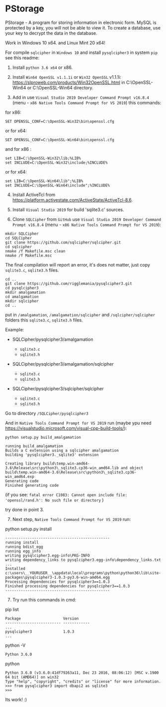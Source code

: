 # PStorage
PStorage - A program for storing information in electronic form. 
MySQL is protected by a key, you will not be able to view it. 
To create a database, use your key to decrypt the data in the database.

Work in Windows 10 x64. and Linux Mint 20 x64!
 
For compile `sqlcipher` in `Windows 10` and install `pysqlcipher3` in system `pip` see this readme:

1. Install `python 3.6 x64` or x86.

2. Install `Win64 OpenSSL v1.1.1i` or `Win32 OpenSSL` v1.1.1i: https://slproweb.com/products/Win32OpenSSL.html
in C:\OpenSSL-Win64 or C:\OpenSSL-Win64 directory.

3. Add in use `Visual Studio 2019 Developer Command Prompt v16.8.4` (menu - `x86 Native Tools Command Prompt for VS 2019`) this commands:

for x86:
```
SET OPENSSL_CONF=C:\OpenSSL-Win32\bin\openssl.cfg
```
or for x64:
```
SET OPENSSL_CONF=C:\OpenSSL-Win64\bin\openssl.cfg
```
and for x86 :
```
set LIB=C:\OpenSSL-Win32\lib;%LIB%
set INCLUDE=C:\OpenSSL-Win32\include;%INCLUDE%
```
or for x64:
```
set LIB=C:\OpenSSL-Win64\lib";%LIB%
set INCLUDE=C:\OpenSSL-Win64\include";%INCLUDE%
```
4. Install ActiveTcl from https://platform.activestate.com/ActiveState/ActiveTcl-8.6.

5. Install `Visual Studio 2019` for build 'sqlite3.c' sources.

6. Clone `SQLCipher` from `GitHub` use `Visual Studio 2019 Developer Command Prompt v16.8.4` (menu - `x86 Native Tools Command Prompt for VS 2019`):
```
mkdir SQLCipher
cd SQLCipher
git clone https://github.com/sqlcipher/sqlcipher.git
cd sqlcipher
nmake /f Makefile.msc clean
nmake /f Makefile.msc
```
The final compilation will report an error, it's does not matter, just copy `sqlite3.c`, `sqlite3.h` files.
```
cd ..
git clone https://github.com/rigglemania/pysqlcipher3.git
cd pysqlcipher3
mkdir amalgamation
cd amalgamation
mkdir sqlcipher
cd ..
```
put in `/amalgamation`, `/amalgamation/sqlcipher` and `/sqlcipher/sqlcipher` folders this `sqlite3.c`, `sqlite3.h` files.

Example:

- SQLCipher/pysqlcipher3/amalgamation
	- `sqlite3.c`
	- `sqlite3.h`
- SQLCipher/pysqlcipher3/amalgamation/sqlcipher
	- `sqlite3.c`
	- `sqlite3.h`
	
- SQLCipher/pysqlcipher3/sqlcipher/sqlcipher
	- `sqlite3.c`
	- `sqlite3.h`

Go to directory `/SQLCipher/pysqlcipher3`

And in `Native Tools Command Prompt for VS 2019` run (maybe ypu need https://visualstudio.microsoft.com/visual-cpp-build-tools/):
```
python setup.py build_amalgamation
```
```
running build_amalgamation
Builds a C extension using a sqlcipher amalgamation
building 'pysqlcipher3._sqlite3' extension

Creating library build\temp.win-amd64-3.6\Release\src\python3\_sqlite3.cp36-win_amd64.lib and object build\temp.win-amd64-3.6\Release\src\python3\_sqlite3.cp36-win_amd64.exp
Generating code
Finished generating code
```
   (if you see: 
```fatal error C1083: Cannot open include file: 'openssl/rand.h': No such file or directory```
   )

   try done in point 3.

7. Next step, `Native Tools Command Prompt for VS 2019` run:

python setup.py install
```
-----------------------------------------------
running install
running bdist_egg
running egg_info
writing pysqlcipher3.egg-info\PKG-INFO
writing dependency_links to pysqlcipher3.egg-info\dependency_links.txt
...
Installed c:\users\__YOURUSER__\appdata\local\programs\python\python36\lib\site-packages\pysqlcipher3-1.0.3-py3.6-win-amd64.egg
Processing dependencies for pysqlcipher3==1.0.3
Finished processing dependencies for pysqlcipher3==1.0.3
-----------------------------------------------
```

7. Try run this commands in cmd:

pip list
```
Package                   Version
------------------------- ------------
...
pysqlcipher3              1.0.3
...
```
python -V
```
Python 3.6.0
```
python
```
Python 3.6.0 (v3.6.0:41df79263a11, Dec 23 2016, 08:06:12) [MSC v.1900 64 bit (AMD64)] on win32
Type "help", "copyright", "credits" or "license" for more information.
>>> from pysqlcipher3 import dbapi2 as sqlite3
>>>
```
Its work! :)
